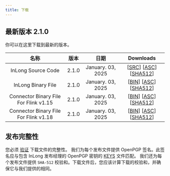 ```yaml
---
title: 下载
---
```


## 最新版本 2.1.0
你可以在这里下载到最新的版本。

|                  名称                   |   版本   |     日期     |                                                                                                                                                                                                                                                                             Downloads                                                                                                                                                                                                                                                                             |
|:-------------------------------------:|:------:|:----------:|:-----------------------------------------------------------------------------------------------------------------------------------------------------------------------------------------------------------------------------------------------------------------------------------------------------------------------------------------------------------------------------------------------------------------------------------------------------------------------------------------------------------------------------------------------------------------:|
|          InLong Source Code           |  2.1.0  | January. 03, 2025 |                                                                                                                              [[SRC](https://archive.apache.org/dist/inlong/2.1.0/apache-inlong-2.1.0-src.tar.gz)]                [[ASC](https://archive.apache.org/dist/inlong/2.1.0/apache-inlong-2.1.0-src.tar.gz.asc)]                [[SHA512](https://archive.apache.org/dist/inlong/2.1.0/apache-inlong-2.1.0-src.tar.gz.sha512)]                                                                                                                              |
|          InLong Binary File           |  2.1.0  | January. 03, 2025 |                                                                                                                              [[BIN](https://archive.apache.org/dist/inlong/2.1.0/apache-inlong-2.1.0-bin.tar.gz)]                [[ASC](https://archive.apache.org/dist/inlong/2.1.0/apache-inlong-2.1.0-bin.tar.gz.asc)]                [[SHA512](https://archive.apache.org/dist/inlong/2.1.0/apache-inlong-2.1.0-bin.tar.gz.sha512)]                                                                                                                              |
| Connector Binary File For Flink v1.15 |  2.1.0  | January. 03, 2025 | [[BIN](https://repository.apache.org/content/groups/public/org/apache/inlong/inlong-distribution/2.1.0/inlong-distribution-2.1.0-sort-connectors-flink-v1.15.tar.gz)]                [[ASC](https://repository.apache.org/content/groups/public/org/apache/inlong/inlong-distribution/2.1.0/inlong-distribution-2.1.0-sort-connectors-flink-v1.15.tar.gz.asc)]                [[SHA512](https://repository.apache.org/content/groups/public/org/apache/inlong/inlong-distribution/2.1.0/inlong-distribution-2.1.0-sort-connectors-flink-v1.15.tar.gz.sha1)] |
| Connector Binary File For Flink v1.18 |  2.1.0  | January. 03, 2025 | [[BIN](https://repository.apache.org/content/groups/public/org/apache/inlong/inlong-distribution/2.1.0/inlong-distribution-2.1.0-sort-connectors-flink-v1.18.tar.gz)]                [[ASC](https://repository.apache.org/content/groups/public/org/apache/inlong/inlong-distribution/2.1.0/inlong-distribution-2.1.0-sort-connectors-flink-v1.18.tar.gz.asc)]                [[SHA512](https://repository.apache.org/content/groups/public/org/apache/inlong/inlong-distribution/2.1.0/inlong-distribution-2.1.0-sort-connectors-flink-v1.18.tar.gz.sha1)] |

## 发布完整性
您必须 [验证](https://www.apache.org/info/verification.html) 下载文件的完整性。
我们为每个发布文件提供 OpenPGP 签名。此签名应与包含 InLong 发布经理的 OpenPGP 密钥的 [KEYS](https://downloads.apache.org/inlong/KEYS) 文件匹配。
我们还为每个发布文件提供 <code>SHA-512</code> 校验和。下载文件后，您应该计算下载的校验和，并确保它与我们提供的相同。
